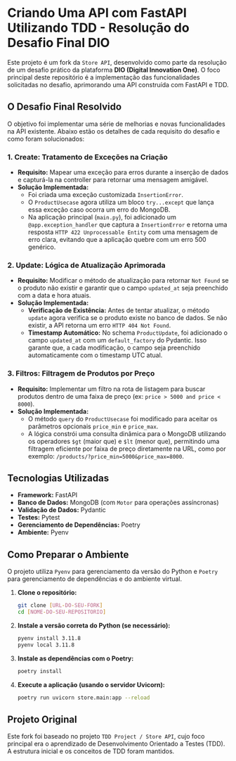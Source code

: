 # Criando Uma API com FastAPI Utilizando TDD - Resolução do Desafio Final DIO

Este projeto é um fork da `Store API`, desenvolvido como parte da resolução de um desafio prático da plataforma **DIO (Digital Innovation One)**. O foco principal deste repositório é a implementação das funcionalidades solicitadas no desafio, aprimorando uma API construída com FastAPI e TDD.

## O Desafio Final Resolvido

O objetivo foi implementar uma série de melhorias e novas funcionalidades na API existente. Abaixo estão os detalhes de cada requisito do desafio e como foram solucionados:

### 1. Create: Tratamento de Exceções na Criação
- **Requisito:** Mapear uma exceção para erros durante a inserção de dados e capturá-la na controller para retornar uma mensagem amigável.
- **Solução Implementada:**
    - Foi criada uma exceção customizada `InsertionError`.
    - O `ProductUsecase` agora utiliza um bloco `try...except` que lança essa exceção caso ocorra um erro do MongoDB.
    - Na aplicação principal (`main.py`), foi adicionado um `@app.exception_handler` que captura a `InsertionError` e retorna uma resposta `HTTP 422 Unprocessable Entity` com uma mensagem de erro clara, evitando que a aplicação quebre com um erro 500 genérico.

### 2. Update: Lógica de Atualização Aprimorada
- **Requisito:** Modificar o método de atualização para retornar `Not Found` se o produto não existir e garantir que o campo `updated_at` seja preenchido com a data e hora atuais.
- **Solução Implementada:**
    - **Verificação de Existência:** Antes de tentar atualizar, o método `update` agora verifica se o produto existe no banco de dados. Se não existir, a API retorna um erro `HTTP 404 Not Found`.
    - **Timestamp Automático:** No schema `ProductUpdate`, foi adicionado o campo `updated_at` com um `default_factory` do Pydantic. Isso garante que, a cada modificação, o campo seja preenchido automaticamente com o timestamp UTC atual.

### 3. Filtros: Filtragem de Produtos por Preço
- **Requisito:** Implementar um filtro na rota de listagem para buscar produtos dentro de uma faixa de preço (ex: `price > 5000 and price < 8000`).
- **Solução Implementada:**
    - O método `query` do `ProductUsecase` foi modificado para aceitar os parâmetros opcionais `price_min` e `price_max`.
    - A lógica constrói uma consulta dinâmica para o MongoDB utilizando os operadores `$gt` (maior que) e `$lt` (menor que), permitindo uma filtragem eficiente por faixa de preço diretamente na URL, como por exemplo: `/products/?price_min=5000&price_max=8000`.

## Tecnologias Utilizadas
- **Framework:** FastAPI
- **Banco de Dados:** MongoDB (com `Motor` para operações assíncronas)
- **Validação de Dados:** Pydantic
- **Testes:** Pytest
- **Gerenciamento de Dependências:** Poetry
- **Ambiente:** Pyenv

## Como Preparar o Ambiente

O projeto utiliza `Pyenv` para gerenciamento da versão do Python e `Poetry` para gerenciamento de dependências e do ambiente virtual.

1.  **Clone o repositório:**
    ```bash
    git clone [URL-DO-SEU-FORK]
    cd [NOME-DO-SEU-REPOSITORIO]
    ```

2.  **Instale a versão correta do Python (se necessário):**
    ```bash
    pyenv install 3.11.8 
    pyenv local 3.11.8
    ```

3.  **Instale as dependências com o Poetry:**
    ```bash
    poetry install
    ```

4.  **Execute a aplicação (usando o servidor Uvicorn):**
    ```bash
    poetry run uvicorn store.main:app --reload
    ```

## Projeto Original
Este fork foi baseado no projeto `TDD Project / Store API`, cujo foco principal era o aprendizado de Desenvolvimento Orientado a Testes (TDD). A estrutura inicial e os conceitos de TDD foram mantidos.
